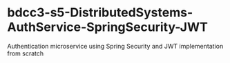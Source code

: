 # bdcc3-s5-DistributedSystems-AuthService-SpringSecurity-JWT
Authentication microservice using Spring Security and JWT implementation from scratch
